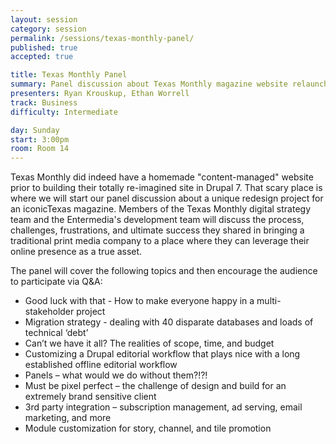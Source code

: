```yaml
---
layout: session
category: session
permalink: /sessions/texas-monthly-panel/
published: true
accepted: true

title: Texas Monthly Panel
summary: Panel discussion about Texas Monthly magazine website relaunch
presenters: Ryan Krouskup, Ethan Worrell
track: Business
difficulty: Intermediate

day: Sunday
start: 3:00pm
room: Room 14
---
```


Texas Monthly did indeed have a homemade "content-managed" website prior to building their totally re-imagined site in Drupal 7.  That scary place is where we will start our panel discussion about a unique redesign project for an iconicTexas magazine.  Members of the Texas Monthly digital strategy team and the Entermedia's development team will discuss the process, challenges, frustrations, and ultimate success they shared in bringing a traditional print media company to a place where they can leverage their online presence as a true asset.

The panel will cover the following topics and then encourage the audience to participate via Q&A:

* Good luck with that - How to make everyone happy in a multi-stakeholder project
* Migration strategy - dealing with 40 disparate databases and loads of technical ‘debt’
* Can’t we have it all? The realities of scope, time, and budget
* Customizing a Drupal editorial workflow that plays nice with a long established offline editorial workflow
* Panels – what would we do without them?!?!
* Must be pixel perfect – the challenge of design and build for an extremely brand sensitive client
* 3rd party integration – subscription management, ad serving, email marketing, and more
* Module customization for story, channel, and tile promotion
